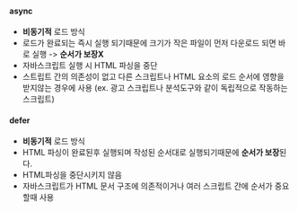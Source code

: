 #### async

-   **비동기적** 로드 방식
-   로드가 완료되는 즉시 실행 되기때문에 크기가 작은 파일이 먼저 다운로드 되면 바로 실행 -> **순서가 보장X**
-   자바스크립트 실행 시 HTML 파싱을 중단
-   스트립트 간의 의존성이 없고 다른 스크립트나 HTML 요소의 로드 순서에 영향을 받지않는 경우에 사용 (ex. 광고 스크립트나 분석도구와 같이 독립적으로 작동하는 스크립트)

#### defer

-   **비동기적** 로드 방식
-   HTML 파싱이 완료된후 실행되며 작성된 순서대로 실행되기때문에 **순서가 보장**된다.
-   HTML파싱을 중단시키지 않음
-   자바스크립트가 HTML 문서 구조에 의존적이거나 여러 스크립트 간에 순서가 중요할때 사용
